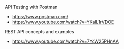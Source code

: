 API Testing with Postman
- https://www.postman.com/
- https://www.youtube.com/watch?v=YKalL1rVDOE

REST API concepts and examples
- https://www.youtube.com/watch?v=7YcW25PHnAA
